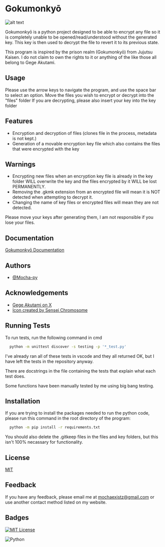 
# Gokumonkyō

![alt text](https://mocha-existz.neocities.org/documentation/Gokumonkyō/icon.jpg)

Gokumonkyō is a python project designed to be able to encrypt any file so it is completely unable to be opened/read/understood without the generated key. This key is then used to decrypt the file to revert it to its previous state.

This program is inspired by the prison realm (Gokumonkyō) from Jujutsu Kaisen. I do not claim to own the rights to it or anything of the like those all belong to Gege Akutami.


## Usage

Please use the arrow keys to navigate the program, and use the space bar to select an option.
Move the files you wish to encrypt or decrypt into the "files" folder
If you are decrypting, please also insert your key into the key folder

## Features

- Encryption and decryption of files (clones file in the process, metadata is not kept.)
- Generation of a movable encryption key file which also contains the files that were encrypted with the key


## Warnings

- Encrypting new files when an encryption key file is already in the key folder WILL overwrite the key and the files encrypted by it WILL be lost PERMANENTLY.
- Removing the .gkmk extension from an encrypted file will mean it is NOT detected when attempting to decrypt it.
- Changing the name of key files or encrypted files will mean they are not detected.

Please move your keys after generating them, I am not responsible if you lose your files.
## Documentation

[Gokumonkyō Documentation](https://mocha-existz.neocities.org/documentation/Gokumonkyō/)


## Authors

- [@Mocha-py](https://github.com/Mocha-py)


## Acknowledgements

 - [Gege Akutami on X](https://twitter.com/jujutsuAkutami?ref_src=twsrc%5Egoogle%7Ctwcamp%5Eserp%7Ctwgr%5Eauthor)
 - [Icon created by Sensei Chromosome](https://github.com/SenseiChromosome)



## Running Tests

To run tests, run the following command in cmd

```bash
  python -m unittest discover -s testing -p '*_test.py'
```

I've already ran all of these tests in vscode and they all returned OK, but I have left the tests in the repository anyway.

There are docstrings in the file containing the tests that explain what each test does.

Some functions have been manually tested by me using big bang testing.


## Installation

If you are trying to install the packages needed to run the python code, please run this command in the root directory of the program:

```bash
  python -m pip install -r requirements.txt
```

You should also delete the .gitkeep files in the files and key folders, but this isn't 100% necassary for functionality.
    
## License

[MIT](https://choosealicense.com/licenses/mit/)


## Feedback

If you have any feedback, please email me at mochaexistz@gmail.com or use another contact method listed on my website.


## Badges

[![MIT License](https://img.shields.io/badge/License-MIT-green.svg)](https://choosealicense.com/licenses/mit/)  

![Python](https://img.shields.io/badge/python-3670A0?style=for-the-badge&logo=python&logoColor=ffdd54)

